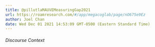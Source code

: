 ```yaml
---
title: @pillutlaMAUVEMeasuringGap2021
url: https://roamresearch.com/#/app/megacoglab/page/nO675e9Ez
author: Joel Chan
date: Wed Dec 01 2021 14:53:09 GMT-0500 (Eastern Standard Time)
---
```




###### Discourse Context



